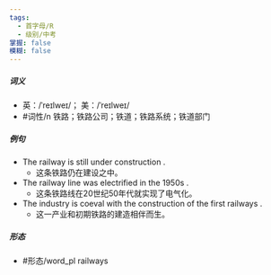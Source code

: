 ```yaml
---
tags:
  - 首字母/R
  - 级别/中考
掌握: false
模糊: false
---
```

##### 词义
- 英：/ˈreɪlweɪ/； 美：/ˈreɪlweɪ/
- #词性/n  铁路；铁路公司；铁道；铁路系统；铁道部门
##### 例句
- The railway is still under construction .
	- 这条铁路仍在建设之中。
- The railway line was electrified in the 1950s .
	- 这条铁路线在20世纪50年代就实现了电气化。
- The industry is coeval with the construction of the first railways .
	- 这一产业和初期铁路的建造相伴而生。
##### 形态
- #形态/word_pl railways

